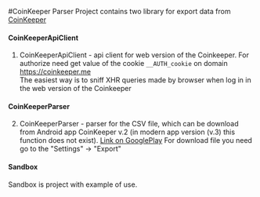 #CoinKeeper Parser
Project contains two library for export data from [CoinKeeper](https://coinkeeper.me)

#### CoinKeeperApiClient
1) CoinKeeperApiClient - api client for web version of the Coinkeeper. 
 For authorize need get value of the cookie `__AUTH_cookie` on domain https://coinkeeper.me  
 The easiest way is to sniff XHR queries made by browser when log in in the web version of the Coinkeeper
#### CoinKeeperParser  
2) CoinKeeperParser - parser for the CSV file, which can be download from Android app CoinKeeper v.2 (in modern app version (v.3) this function does not exist).
[Link on GooglePlay](https://play.google.com/store/apps/details?id=com.disrapp.coinkeeper.material)
For download file you need go to the "Settings" -> "Export"

#### Sandbox
Sandbox is project with example of use.


